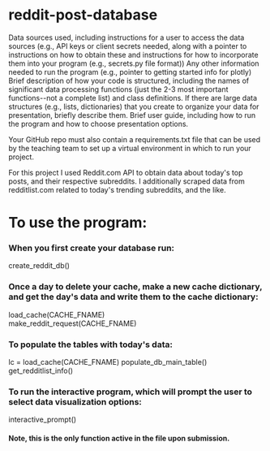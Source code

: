 # reddit-post-database



Data sources used, including instructions for a user to access the data sources (e.g., API keys or client secrets needed, along with a pointer to instructions on how to obtain these and instructions for how to incorporate them into your program (e.g., secrets.py file format))
Any other information needed to run the program (e.g., pointer to getting started info for plotly)
Brief description of how your code is structured, including the names of significant data processing functions (just the 2-3 most important functions--not a complete list) and class definitions. If there are large data structures (e.g., lists, dictionaries) that you create to organize your data for presentation, briefly describe them.
Brief user guide, including how to run the program and how to choose presentation options.

Your GitHub repo must also contain a requirements.txt file that can be used by the teaching team to set up a virtual environment in which to run your project.


For this project I used Reddit.com API to obtain data about today's top posts, and their respective subreddits. I additionally scraped data from redditlist.com related to today's trending subreddits, and the like. 


# To use the program: 

### When you first create your database run:
create_reddit_db()

### Once a day to delete your cache, make a new cache dictionary, and get the day's data and write them to the cache dictionary:
load_cache(CACHE_FNAME)  
make_reddit_request(CACHE_FNAME)


### To populate the tables with today's data: 
lc = load_cache(CACHE_FNAME)
populate_db_main_table()
get_redditlist_info()


### To run the interactive program, which will prompt the user to select data visualization options:
interactive_prompt()

#### Note, this is the only function active in the file upon submission.
